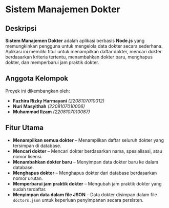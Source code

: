 # Sistem Manajemen Dokter

## Deskripsi
**Sistem Manajemen Dokter** adalah aplikasi berbasis **Node.js** yang memungkinkan pengguna untuk mengelola data dokter secara sederhana. Aplikasi ini memiliki fitur untuk menampilkan daftar dokter, mencari dokter berdasarkan kriteria tertentu, menambahkan dokter baru, menghapus dokter, dan memperbarui jam praktik dokter.

## Anggota Kelompok
Proyek ini dikembangkan oleh:
- **Fazhira Rizky Harmayani** *(2208107010012)*
- **Nuri Masyithah** *(2208107010006)*
- **Muhammad Ilzam** *(2208107010087)*

## Fitur Utama
- **Menampilkan semua dokter** – Menampilkan daftar seluruh dokter yang tersimpan di database.
- **Mencari dokter** – Mencari dokter berdasarkan nama, spesialisasi, atau nomor lisensi.
- **Menambahkan dokter baru** – Menyimpan data dokter baru ke dalam database.
- **Menghapus dokter** – Menghapus dokter dari database berdasarkan nomor urutan.
- **Memperbarui jam praktik dokter** – Mengubah jam praktik dokter yang sudah terdaftar.
- **Menyimpan data dalam file JSON** – Data dokter disimpan dalam file `doctors.json` untuk keperluan penyimpanan secara persisten.